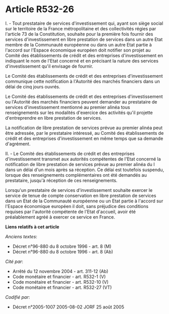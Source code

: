 # Article R532-26

I. - Tout prestataire de services d'investissement qui, ayant son siège social sur le territoire de la France métropolitaine
et des collectivités régies par l'article 73 de la Constitution, souhaite pour la première fois fournir des services
d'investissement en libre prestation de services dans un autre Etat membre de la Communauté européenne ou dans un autre Etat
partie à l'accord sur l'Espace économique européen doit notifier son projet au Comité des établissements de crédit et des
entreprises d'investissement en indiquant le nom de l'Etat concerné et en précisant la nature des services d'investissement
qu'il envisage de fournir.

Le Comité des établissements de crédit et des entreprises d'investissement communique cette notification à l'Autorité des
marchés financiers dans un délai de cinq jours ouvrés.

Le Comité des établissements de crédit et des entreprises d'investissement ou l'Autorité des marchés financiers peuvent
demander au prestataire de services d'investissement mentionné au premier alinéa tous renseignements sur les modalités
d'exercice des activités qu'il projette d'entreprendre en libre prestation de services.

La notification de libre prestation de services prévue au premier alinéa peut être adressée, par le prestataire intéressé, au
Comité des établissements de crédit et des entreprises d'investissement en même temps que sa demande d'agrément.

II. - Le Comité des établissements de crédit et des entreprises d'investissement transmet aux autorités compétentes de l'Etat
concerné la notification de libre prestation de services prévue au premier alinéa du I dans un délai d'un mois après sa
réception. Ce délai est toutefois suspendu, lorsque des renseignements complémentaires ont été demandés au prestataire,
jusqu'à réception de ces renseignements.

Lorsqu'un prestataire de services d'investissement souhaite exercer le service de tenue de compte conservation en libre
prestation de services dans un Etat de la Communauté européenne ou un Etat partie à l'accord sur l'Espace économique européen
il doit, sans préjudice des conditions requises par l'autorité compétente de l'Etat d'accueil, avoir été préalablement agréé
à exercer ce service en France.

**Liens relatifs à cet article**

_Anciens textes_:

  - Décret n°96-880 du 8 octobre 1996 - art. 8 (M)
  - Décret n°96-880 du 8 octobre 1996 - art. 8 (Ab)

_Cité par_:

  - Arrêté du 12 novembre 2004 - art. 311-12 (Ab)
  - Code monétaire et financier - art. R532-1 (V)
  - Code monétaire et financier - art. R532-10 (V)
  - Code monétaire et financier - art. R532-27 (VT)

_Codifié par_:

  - Décret n°2005-1007 2005-08-02 JORF 25 août 2005
